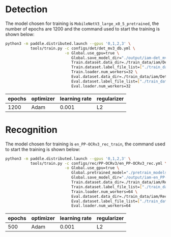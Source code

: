 # Detection
The model chosen for training is `MobileNetV3_large_x0_5_pretrained`, the number of epochs are 1200 and the command used to start the training is shown below:
```bash
python3 -m paddle.distributed.launch --gpus '0,1,2,3' \
           tools/train.py -c configs/det/det_mv3_db.yml \
                          -o Global.use_gpu=true \
                             Global.save_model_dir="./output/iam-det_mv3_db/" \
                             Train.dataset.data_dir=./train_data/iam/Detection/train_img \
                             Train.dataset.label_file_list=["./train_data/iam/Detection/train_label.txt"] \
                             Train.loader.num_workers=32 \
                             Eval.dataset.data_dir=./train_data/iam/Detection/val_img \
                             Eval.dataset.label_file_list=["./train_data/iam/Detection/val_label.txt"] \
                             Eval.loader.num_workers=32
```
| epochs | optimizer | learning rate | regularizer |
| --- | --- | --- | --- |
| 1200 | Adam | 0.001 | L2 |
# Recognition
The model chosen for training is `en_PP-OCRv3_rec_train`, the command used to start the training is shown below:
```bash
python3 -m paddle.distributed.launch --gpus '0,1,2,3' \
           tools/train.py -c configs/rec/PP-OCRv3/en_PP-OCRv3_rec.yml \
                          -o Global.use_gpu=true \
                             Global.pretrained_model="./pretrain_models/en_PP-OCRv3_rec_train/best_accuracy" \
                             Global.save_model_dir="./output/iam-en_PP-OCRv3_rec/" \
                             Train.dataset.data_dir=./train_data/iam/Recognition/train_img \
                             Train.dataset.label_file_list=["./train_data/iam/Recognition/train_label.txt"] \
                             Train.loader.num_workers=64 \
                             Eval.dataset.data_dir=./train_data/iam/Recognition/val_img \
                             Eval.dataset.label_file_list=["./train_data/iam/Recognition/val_label.txt"] \
                             Eval.loader.num_workers=64
```
| epochs | optimizer | learning rate | regularizer |
| --- | --- | --- | --- |
| 500 | Adam | 0.001 | L2 |